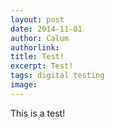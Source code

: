 ```yaml
---
layout: post
date: 2014-11-01
author: Calum
authorlink: 
title: Test!
excerpt: Test!
tags: digital testing
image: 
---
```


This is a test!
